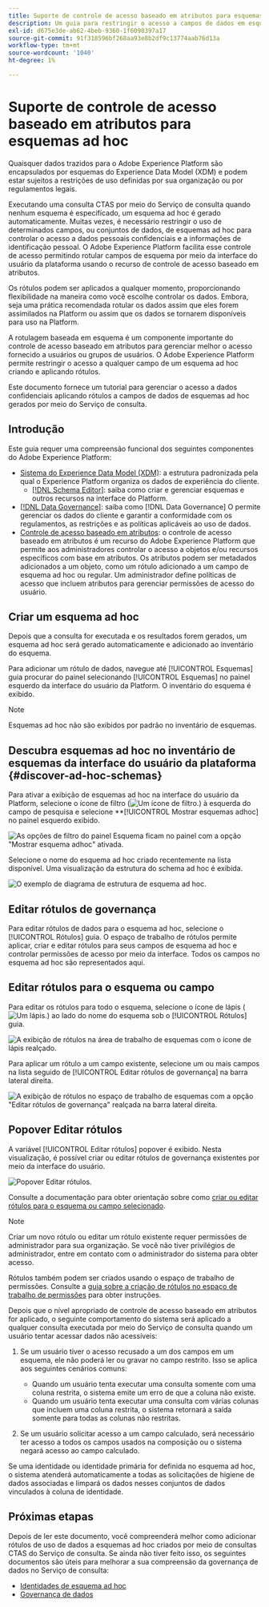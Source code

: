 ```yaml
---
title: Suporte de controle de acesso baseado em atributos para esquemas ad hoc
description: Um guia para restringir o acesso a campos de dados em esquemas ad hoc gerados pelo Serviço de consulta da Adobe Experience Platform.
exl-id: d675e3de-ab62-4beb-9360-1f6090397a17
source-git-commit: 91f318596bf268aa93e8b2df9c13774aab76d13a
workflow-type: tm+mt
source-wordcount: '1040'
ht-degree: 1%

---
```


# Suporte de controle de acesso baseado em atributos para esquemas ad hoc

Quaisquer dados trazidos para o Adobe Experience Platform são encapsulados por esquemas do Experience Data Model (XDM) e podem estar sujeitos a restrições de uso definidas por sua organização ou por regulamentos legais.

Executando uma consulta CTAS por meio do Serviço de consulta quando nenhum esquema é especificado, um esquema ad hoc é gerado automaticamente. Muitas vezes, é necessário restringir o uso de determinados campos, ou conjuntos de dados, de esquemas ad hoc para controlar o acesso a dados pessoais confidenciais e a informações de identificação pessoal. O Adobe Experience Platform facilita esse controle de acesso permitindo rotular campos de esquema por meio da interface do usuário da plataforma usando o recurso de controle de acesso baseado em atributos.

Os rótulos podem ser aplicados a qualquer momento, proporcionando flexibilidade na maneira como você escolhe controlar os dados. Embora, seja uma prática recomendada rotular os dados assim que eles forem assimilados na Platform ou assim que os dados se tornarem disponíveis para uso na Platform.

A rotulagem baseada em esquema é um componente importante do controle de acesso baseado em atributos para gerenciar melhor o acesso fornecido a usuários ou grupos de usuários. O Adobe Experience Platform permite restringir o acesso a qualquer campo de um esquema ad hoc criando e aplicando rótulos.

Este documento fornece um tutorial para gerenciar o acesso a dados confidenciais aplicando rótulos a campos de dados de esquemas ad hoc gerados por meio do Serviço de consulta.

## Introdução

Este guia requer uma compreensão funcional dos seguintes componentes do Adobe Experience Platform:

* [Sistema do Experience Data Model (XDM)](https://experienceleague.adobe.com/docs/experience-platform/xdm/home.html?lang=pt-BR): a estrutura padronizada pela qual o Experience Platform organiza os dados de experiência do cliente.
   * [[!DNL Schema Editor]](https://experienceleague.adobe.com/docs/experience-platform/xdm/ui/overview.html): saiba como criar e gerenciar esquemas e outros recursos na interface do Platform.
* [[!DNL Data Governance]](../../data-governance/home.md): saiba como [!DNL Data Governance] O permite gerenciar os dados do cliente e garantir a conformidade com os regulamentos, as restrições e as políticas aplicáveis ao uso de dados.
* [Controle de acesso baseado em atributos](../../access-control/abac/overview.md): o controle de acesso baseado em atributos é um recurso do Adobe Experience Platform que permite aos administradores controlar o acesso a objetos e/ou recursos específicos com base em atributos. Os atributos podem ser metadados adicionados a um objeto, como um rótulo adicionado a um campo de esquema ad hoc ou regular. Um administrador define políticas de acesso que incluem atributos para gerenciar permissões de acesso do usuário.

## Criar um esquema ad hoc

Depois que a consulta for executada e os resultados forem gerados, um esquema ad hoc será gerado automaticamente e adicionado ao inventário do esquema.

Para adicionar um rótulo de dados, navegue até [!UICONTROL Esquemas] guia procurar do painel selecionando [!UICONTROL Esquemas] no painel esquerdo da interface do usuário da Platform. O inventário do esquema é exibido.

>[!NOTE]
>
>Esquemas ad hoc não são exibidos por padrão no inventário de esquemas.

## Descubra esquemas ad hoc no inventário de esquemas da interface do usuário da plataforma {#discover-ad-hoc-schemas}

Para ativar a exibição de esquemas ad hoc na interface do usuário da Platform, selecione o ícone de filtro (![Um ícone de filtro.](../images/data-governance/filter.png)) à esquerda do campo de pesquisa e selecione **[!UICONTROL Mostrar esquemas adhoc] no painel esquerdo exibido.

![As opções de filtro do painel Esquema ficam no painel com a opção &quot;Mostrar esquema adhoc&quot; ativada.](../images/data-governance/adhoc-schema-toggle.png)

Selecione o nome do esquema ad hoc criado recentemente na lista disponível. Uma visualização da estrutura do schema ad hoc é exibida.

![O exemplo de diagrama de estrutura de esquema ad hoc.](../images/data-governance/adhoc-schema-structure-diagram.png)

## Editar rótulos de governança

Para editar rótulos de dados para o esquema ad hoc, selecione o [!UICONTROL Rótulos] guia. O espaço de trabalho de rótulos permite aplicar, criar e editar rótulos para seus campos de esquema ad hoc e controlar permissões de acesso por meio da interface. Todos os campos no esquema ad hoc são representados aqui.

## Editar rótulos para o esquema ou campo

Para editar os rótulos para todo o esquema, selecione o ícone de lápis (![Um lápis.](../images/data-governance/edit-icon.png)) ao lado do nome do esquema sob o [!UICONTROL Rótulos] guia.

![A exibição de rótulos na área de trabalho de esquemas com o ícone de lápis realçado.](../images/data-governance/edit-entire-schema-labels.png)

Para aplicar um rótulo a um campo existente, selecione um ou mais campos na lista seguido de [!UICONTROL Editar rótulos de governança] na barra lateral direita.

![A exibição de rótulos no espaço de trabalho de esquemas com a opção &quot;Editar rótulos de governança&quot; realçada na barra lateral direita.](../images/data-governance/edit-governance-labels.png)

## Popover Editar rótulos

A variável [!UICONTROL Editar rótulos] popover é exibido. Nesta visualização, é possível criar ou editar rótulos de governança existentes por meio da interface do usuário.

![Popover Editar rótulos.](../images/data-governance/edit-labels-popover.png)

Consulte a documentação para obter orientação sobre como [criar ou editar rótulos para o esquema ou campo selecionado](https://experienceleague.adobe.com/docs/experience-platform/xdm/tutorials/labels.html#edit-the-labels-for-the-schema-or-field).

>[!NOTE]
>
>Criar um novo rótulo ou editar um rótulo existente requer permissões de administrador para sua organização. Se você não tiver privilégios de administrador, entre em contato com o administrador do sistema para obter acesso.

Rótulos também podem ser criados usando o espaço de trabalho de permissões. Consulte a [guia sobre a criação de rótulos no espaço de trabalho de permissões](../../access-control/abac/ui/labels.md) para obter instruções.

Depois que o nível apropriado de controle de acesso baseado em atributos for aplicado, o seguinte comportamento do sistema será aplicado a qualquer consulta executada por meio do Serviço de consulta quando um usuário tentar acessar dados não acessíveis:

1. Se um usuário tiver o acesso recusado a um dos campos em um esquema, ele não poderá ler ou gravar no campo restrito. Isso se aplica aos seguintes cenários comuns:

   * Quando um usuário tenta executar uma consulta somente com uma coluna restrita, o sistema emite um erro de que a coluna não existe.
   * Quando um usuário tenta executar uma consulta com várias colunas que incluem uma coluna restrita, o sistema retornará a saída somente para todas as colunas não restritas.

1. Se um usuário solicitar acesso a um campo calculado, será necessário ter acesso a todos os campos usados na composição ou o sistema negará acesso ao campo calculado.

Se uma identidade ou identidade primária for definida no esquema ad hoc, o sistema atenderá automaticamente a todas as solicitações de higiene de dados associadas e limpará os dados nesses conjuntos de dados vinculados à coluna de identidade.

## Próximas etapas

Depois de ler este documento, você compreenderá melhor como adicionar rótulos de uso de dados a esquemas ad hoc criados por meio de consultas CTAS do Serviço de consulta. Se ainda não tiver feito isso, os seguintes documentos são úteis para melhorar a sua compreensão da governança de dados no Serviço de consulta:

* [Identidades de esquema ad hoc](./ad-hoc-schema-identities.md)
* [Governança de dados](https://experienceleague.adobe.com/docs/experience-platform/data-governance/home.html?lang=pt-BR)
